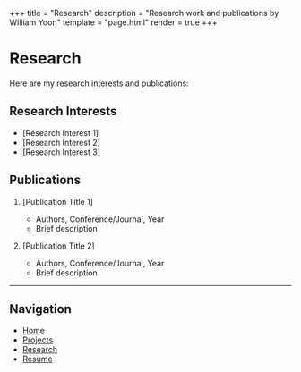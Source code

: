 +++
title = "Research"
description = "Research work and publications by William Yoon"
template = "page.html"
render = true
+++

# Research

Here are my research interests and publications:

## Research Interests
- [Research Interest 1]
- [Research Interest 2]
- [Research Interest 3]

## Publications
1. [Publication Title 1]
   - Authors, Conference/Journal, Year
   - Brief description

2. [Publication Title 2]
   - Authors, Conference/Journal, Year
   - Brief description

---

## Navigation
- [Home](/)
- [Projects](/projects)
- [Research](/research)
- [Resume](/resume) 